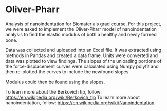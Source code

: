 # Oliver-Pharr
Analysis of nanoindentation for Biomaterials grad course. 
For this project, we were asked to implement the Oliver-Pharr model of nanoindentation analysis
to find the elastic modulus of both a healthy and newly formed bone. 

Data was collected and uploaded into an Excel file. It was extracted using methods in Pandas and created a data frame. 
Units were converted and data was plotted to view findings. 
The slopes of the unloading portions of the force-displacement curves were calculated using Numpy polyfit and then re-plotted
the curves to include the newfound slopes. 

Modulus could then be found using the slopes. 

To learn more about the Berkovich tip, follow: https://en.wikipedia.org/wiki/Berkovich_tip
To learn more about nanoindentation, follow: https://en.wikipedia.org/wiki/Nanoindentation
